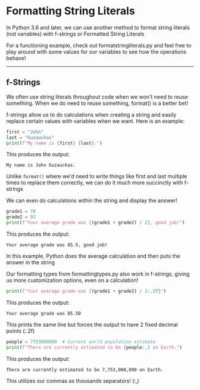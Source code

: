 # Formatting String Literals

In Python 3.6 and later, we can use another method to format string literals (not variables) with f-strings or Formatted String Literals

For a functioning example, check out formatstringliterals.py and feel free to play around with some values for our variables to see how the operations behave!

---

## f-Strings

We often use string literals throughout code when we won't need to reuse something. When we do need to reuse something, format() is a better bet!

f-strings allow us to do calculations when creating a string and easily replace certain values with variables when we want. Here is an example:

```python
first = "John"
last = "Guzauckas"
print(f"My name is {first} {last}.")
```

This produces the output:

```
My name is John Guzauckas.
```

Unlike `format()` where we'd need to write things like first and last multiple times to replace them correctly, we can do it much more succinctly with f-strings

We can even do calculations within the string and display the answer!

```python
grade1 = 78
grade2 = 93
print(f"Your average grade was {(grade1 + grade2) / 2}, good job!")
```

This produces the output:

```
Your average grade was 85.5, good job!
```

In this example, Python does the average calculation and then puts the answer in the string

Our formatting types from formattingtypes.py also work in f-strings, giving us more customization options, even on a calculation!

```python
print(f"Your average grade was {(grade1 + grade2) / 2:.2f}")
```

This produces the output:

```
Your average grade was 85.50
```

This prints the same line but forces the output to have 2 fixed decimal points (:.2f)

```python
people = 7753000000  # Current world population estimate
print(f"There are currently estimated to be {people:,} on Earth.")
```

This produces the output:

```
There are currently estimated to be 7,753,000,000 on Earth.
```

This utilizes our commas as thousands separators! (:,)

